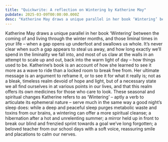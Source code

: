 ```yaml
---
title: "Quickwrite: A reflection on Wintering by Katherine May"
pubdate: 2025-03-09T00:00:00.000Z
desc: "Katherine May draws a unique parallel in her book ‘Wintering’ between the coming of and living through the winter months, and those liminal times in your life – when a gap opens up underfoot and swallows us whole...."
---
```


Katherine May draws a unique parallel in her book ‘Wintering’ between the coming of and living through the winter months, and those liminal times in your life – when a gap opens up underfoot and swallows us whole. It’s never clear when such a gap appears to steal us away, and how long exactly we’ll spend in the liminality we fall into, and most of us claw at the walls in an attempt to scale up and out, back into the warm light of day – how things used to be. Katherine’s book is an account of how she learned to see it more as a wave to ride than a locked room to break free from. Her ultimate message is an argument to reframe it, or to see it for what it really is; not as a bleak, timeless realm devoid of hope and light, but of a necessary state we all find ourselves in at various points in our lives, and that this realm offers its own medicines for those who care to look. These seasonal and spiritual changes Katherine refers to as ‘Wintering’ – aptly a verb to articulate its ephemeral nature – serve much in the same way a good night’s sleep does: while a deep and peaceful sleep purges metabolic waste and toxins from our brains, a wintering can offer a more spiritual cleanse; a hibernation after a hot and unrelenting summer; a mirror held up in front to break our blind and frenzied sprint towards a goal we’ve long forgotten; a beloved teacher from our school days with a soft voice, reassuring smile and placations to calm our nerves.